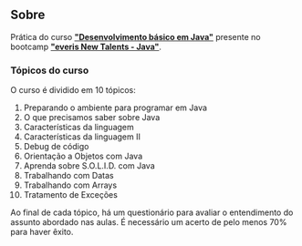## Sobre

Prática do curso **["Desenvolvimento básico em Java"](https://digitalinnovation.one/cursos/desenvolvimento-basico-em-java)** presente no bootcamp **["everis New Talents - Java"](../../../)**.

### Tópicos do curso

O curso é dividido em 10 tópicos:

1. Preparando o ambiente para programar em Java
2. O que precisamos saber sobre Java
3. Características da linguagem
4. Características da linguagem II
5. Debug de código
6. Orientação a Objetos com Java
7. Aprenda sobre S.O.L.I.D. com Java
8. Trabalhando com Datas
9. Trabalhando com Arrays
10. Tratamento de Exceções

Ao final de cada tópico, há um questionário para avaliar o entendimento do assunto abordado nas aulas. É necessário um acerto de pelo menos 70% para haver êxito.